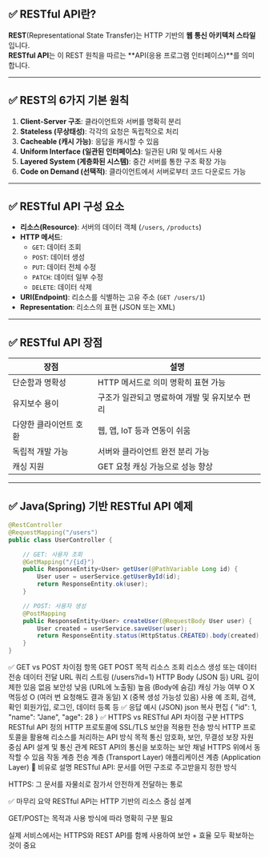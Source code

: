 ## ✅ RESTful API란?

**REST**(Representational State Transfer)는 HTTP 기반의 **웹 통신 아키텍처 스타일**입니다.  
**RESTful API**는 이 REST 원칙을 따르는 **API(응용 프로그램 인터페이스)**를 의미합니다.

---

## ✅ REST의 6가지 기본 원칙

1. **Client-Server 구조**: 클라이언트와 서버를 명확히 분리
2. **Stateless (무상태성)**: 각각의 요청은 독립적으로 처리
3. **Cacheable (캐시 가능)**: 응답을 캐시할 수 있음
4. **Uniform Interface (일관된 인터페이스)**: 일관된 URI 및 메서드 사용
5. **Layered System (계층화된 시스템)**: 중간 서버를 통한 구조 확장 가능
6. **Code on Demand (선택적)**: 클라이언트에서 서버로부터 코드 다운로드 가능

---

## ✅ RESTful API 구성 요소

- **리소스(Resource)**: 서버의 데이터 객체 (`/users`, `/products`)
- **HTTP 메서드**:
  - `GET`: 데이터 조회
  - `POST`: 데이터 생성
  - `PUT`: 데이터 전체 수정
  - `PATCH`: 데이터 일부 수정
  - `DELETE`: 데이터 삭제
- **URI(Endpoint)**: 리소스를 식별하는 고유 주소 (`GET /users/1`)
- **Representation**: 리소스의 표현 (JSON 또는 XML)

---

## ✅ RESTful API 장점

| 장점                     | 설명 |
|--------------------------|------|
| 단순함과 명확성          | HTTP 메서드로 의미 명확히 표현 가능 |
| 유지보수 용이            | 구조가 일관되고 명료하여 개발 및 유지보수 편리 |
| 다양한 클라이언트 호환   | 웹, 앱, IoT 등과 연동이 쉬움 |
| 독립적 개발 가능         | 서버와 클라이언트 완전 분리 가능 |
| 캐싱 지원                | GET 요청 캐싱 가능으로 성능 향상 |

---

## ✅ Java(Spring) 기반 RESTful API 예제

```java
@RestController
@RequestMapping("/users")
public class UserController {

    // GET: 사용자 조회
    @GetMapping("/{id}")
    public ResponseEntity<User> getUser(@PathVariable Long id) {
        User user = userService.getUserById(id);
        return ResponseEntity.ok(user);
    }

    // POST: 사용자 생성
    @PostMapping
    public ResponseEntity<User> createUser(@RequestBody User user) {
        User created = userService.saveUser(user);
        return ResponseEntity.status(HttpStatus.CREATED).body(created);
    }
}

```

✅ GET vs POST 차이점
항목	GET	POST
목적	리소스 조회	리소스 생성 또는 데이터 전송
데이터 전달	URL 쿼리 스트링 (/users?id=1)	HTTP Body (JSON 등)
URL 길이 제한	있음	없음
보안성	낮음 (URL에 노출됨)	높음 (Body에 숨김)
캐싱 가능 여부	O	X
멱등성	O (여러 번 요청해도 결과 동일)	X (중복 생성 가능성 있음)
사용 예	조회, 검색, 확인	회원가입, 로그인, 데이터 등록 등
✅ 응답 예시 (JSON)
json
복사
편집
{
  "id": 1,
  "name": "Jane",
  "age": 28
}
✅ HTTPS vs RESTful API 차이점
구분	HTTPS	RESTful API
정의	HTTP 프로토콜에 SSL/TLS 보안을 적용한 전송 방식	HTTP 프로토콜을 활용해 리소스를 처리하는 API 방식
목적	통신 암호화, 보안, 무결성 보장	자원 중심 API 설계 및 통신
관계	REST API의 통신을 보호하는 보안 채널	HTTPS 위에서 동작할 수 있음
작동 계층	전송 계층 (Transport Layer)	애플리케이션 계층 (Application Layer)
📌 비유로 설명
RESTful API: 문서를 어떤 구조로 주고받을지 정한 방식

HTTPS: 그 문서를 자물쇠로 잠가서 안전하게 전달하는 통로

✅ 마무리 요약
RESTful API는 HTTP 기반의 리소스 중심 설계

GET/POST는 목적과 사용 방식에 따라 명확히 구분 필요

실제 서비스에서는 HTTPS와 REST API를 함께 사용하여 보안 + 효율 모두 확보하는 것이 중요
